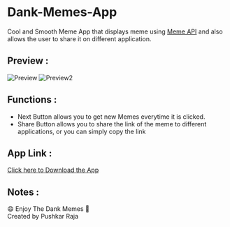 # Dank-Memes-App
Cool and Smooth Meme App that displays meme using [Meme API](https://github.com/D3vd/Meme_Api) and also allows the user to share it on different application.
</br>

## Preview :
![Preview](https://i.redd.it/ylcxk9kpe4z61.png)
![Preview2](https://i.redd.it/fgbydyzxe4z61.png)

## Functions :
- Next Button allows you to get new Memes everytime it is clicked.
- Share Button allows you to share the link of the meme to different applications, or you can simply copy the link

## App Link :
[Click here to Download the App](https://drive.google.com/drive/folders/1EXgykzG0XHuxnbSYzsRfFPCc7oP5Fcw1)

## Notes :
:smile: Enjoy The Dank Memes :raised_hands:	</br>
Created by Pushkar Raja
